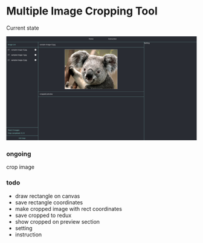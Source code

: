 # Multiple Image Cropping Tool

Current state

<img src="./src/img/current-state.png"/>

### ongoing

crop image

### todo

- draw rectangle on canvas
- save rectangle coordinates
- make cropped image with rect coordinates
- save cropped to redux
- show cropped on preview section
- setting
- instruction

